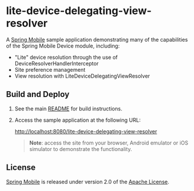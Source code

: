 # lite-device-delegating-view-resolver

A [Spring Mobile] sample application demonstrating many of the capabilities of the Spring Mobile Device module, including:

* "Lite" device resolution through the use of DeviceResolverHandlerInterceptor 
* Site preference management
* View resolution with LiteDeviceDelegatingViewResolver


## Build and Deploy

1. See the main [README](../README.md) for build instructions.

2. Access the sample application at the following URL:

    [http://localhost:8080/lite-device-delegating-view-resolver][app-url]

    > **Note**: access the site from your browser, Android emulator or iOS simulator to demonstrate the functionality.


## License

[Spring Mobile] is released under version 2.0 of the [Apache License].

[app-url]: http://localhost:8080/lite-device-delegating-view-resolver
[Spring Mobile]: http://www.springsource.org/spring-mobile
[Apache License]: http://www.apache.org/licenses/LICENSE-2.0

